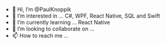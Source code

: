 - 👋 Hi, I’m @PaulKnoppik
- 👀 I’m interested in ...
  C#, WPF, React Native, SQL and Swift
- 🌱 I’m currently learning ...
  React Native
- 💞️ I’m looking to collaborate on ...
- 📫 How to reach me ...

<!---
PaulKnoppik/PaulKnoppik is a ✨ special ✨ repository because its `README.md` (this file) appears on your GitHub profile.
You can click the Preview link to take a look at your changes.
--->
